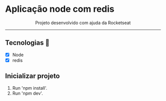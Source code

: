 <h1 allign="center">
    Aplicação node com redis
</h1>
<p align="center"> Projeto desenvolvido com ajuda da Rocketseat </p>
<hr>


## Tecnologias 🚀 

- [x] Node
- [x] redis

## Inicializar projeto

1. Run 'npm install'.<br />
2. Run 'npm dev'.<br />


